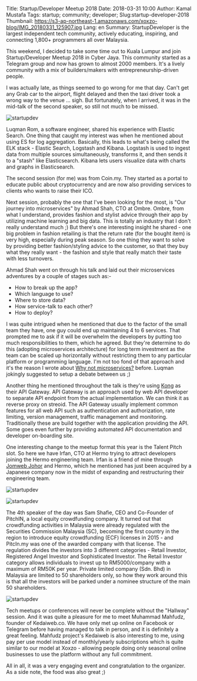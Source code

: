 Title: Startup/Developer Meetup 2018
Date: 2018-03-31 10:00
Author: Kamal Mustafa
Tags: startup; community; developer;
Slug:startup-developer-2018
Thumbnail: https://s3-ap-northeast-1.amazonaws.com/xoxzo-blog/IMG_20180331_125907.jpg
Lang: en
Summary: StartupDeveloper is the largest independent tech community, actively educating, inspiring, and connecting 1,800+ programmers all over Malaysia.

This weekend, I decided to take some time out to Kuala Lumpur and join Startup/Developer Meetup 2018 in Cyber Jaya. This community started as a Telegram group and now has grown to almost 2000 members. It's a lively community with a mix of builders/makers with entrepreneurship-driven people.

I was actually late, as things seemed to go wrong for me that day. Can't get any Grab car to the airport, flight delayed and then the taxi driver took a wrong way to the venue ... sigh. But fortunately, when I arrived, it was in the mid-talk of the second speaker, so still not much to be missed.

![startupdev](https://s3-ap-northeast-1.amazonaws.com/xoxzo-blog/luqman-es.jpg)

Luqman Rom, a software engineer, shared his experience with Elastic Search. One thing that caught my interest was when he mentioned about using ES for log aggregation. Basically, this leads to what's being called the ELK stack - Elastic Search, Logstash and Kibana. Logstash is used to ingest data from multiple sources simultaneously, transforms it, and then sends it to a "stash" like Elasticsearch. Kibana lets users visualize data with charts and graphs in Elasticsearch.

The second session (for me) was from Coin.my. They started as a portal to educate public about cryptocurrency and are now also providing services to clients who wants to raise their ICO.

Next session, probably the one that I've been looking for the most, is "Our journey into microservices" by Ahmad Shah, CTO at Ombre. Ombre, from what I understand, provides fashion and stylist advice through their app by utilizing machine learning and big data. This is totally an industry that I don't really understand much ;) But there's one interesting insight he shared - one big problem in fashion retailing is that the return rate (for the bought item) is very high, especially during peak season. So one thing they want to solve by providing better fashion/styling advice to the customer, so that they buy what they really want - the fashion and style that really match their taste with less turnovers.

Ahmad Shah went on through his talk and laid out their microservices adventures by a couple of stages such as:-

* How to break up the app?
* Which language to use?
* Where to store data?
* How service-talk to each other?
* How to deploy?

I was quite intrigued when he mentioned that due to the factor of the small team they have, one guy could end up maintaining 4 to 6 services. That prompted me to ask if it will be overwhelm the developers by putting too much responsibilities to them, which he agreed. But they're determine to do this (adopting microservices architecture) for long term investment as the team can be scaled up horizontally without restricting them to any particular platform or programming language. I'm not too fond of that approach and it's the reason I wrote about [Why not microservices?](https://github.com/devkini/notes/wiki/Why-not-microservice-%3F) before. Luqman jokingly suggested to setup a debate between us ;)

Another thing he mentioned throughout the talk is they're using [Kong](https://getkong.org/about/) as their API Gateway. API Gateway is an approach used by web API developer to separate API endpoint from the actual implementation. We can think it as reverse proxy on streoid. The API Gateway usually implement common features for all web API such as authentication and authorization, rate limiting, version management, traffic management and monitoring. Traditionally these are build together with the application providing the API. Some goes even further by providing automated API documentation and developer on-boarding site.

One interesting change to the meetup format this year is the Talent Pitch slot. So here we have Irfan, CTO at Hermo trying to attract developers joining the Hermo engineering team. Irfan is a friend of mine through [Jomweb Johor](http://johor.jomweb.my/) and Hermo, which he mentioned has just been acquired by a Japanese company now in the midst of expanding and restructuring their engineering team.

![startupdev](https://s3-ap-northeast-1.amazonaws.com/xoxzo-blog/irfan-hermo.jpg)

![startupdev](https://s3-ap-northeast-1.amazonaws.com/xoxzo-blog/lina-pitchin.jpg)

The 4th speaker of the day was Sam Shafie, CEO and Co-Founder of PitchIN, a local equity crowdfunding company. It turned out that crowdfunding activities in Malaysia were already regulated with the Securities Commission Malaysia (SC), becoming the first country in the region to introduce equity crowdfunding (ECF) licenses in 2015 - and PitcIn.my was one of the awarded company with that license. The regulation divides the investors into 3 different categories - Retail Investor, Registered Angel Investor and Sophisticated Investor. The Retail Investor category allows individuals to invest up to RM5000/company with a maximum of RM50K per year. Private limited company (Sdn. Bhd) in Malaysia are limited to 50 shareholders only, so how they work around this is that all the investors will be parked under a nominee structure of the main 50 shareholders.

![startupdev](https://s3-ap-northeast-1.amazonaws.com/xoxzo-blog/kedaiweb-mahfudz.jpg)

Tech meetups or conferences will never be complete without the "Hallway" session. And it was quite a pleasure for me to meet Muhammad Mahfudz, founder of Kedaiweb.co. We have only met up online on Facebook or Telegram before having managed to talk in person, and it is definitely a great feeling. Mahfudz project's Kedaiweb is also interesting to me, using pay per use model instead of monthly/yearly subscriptions which is quite similar to our model at Xoxzo - allowing people doing only seasonal online businesses to use the platform without any full commitment.

All in all, it was a very engaging event and congratulation to the organizer. As a side note, the food was also great ;)

